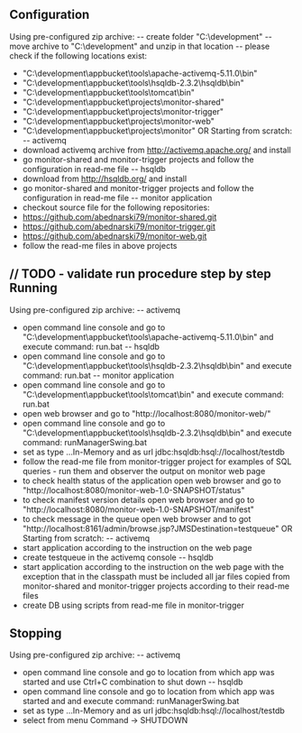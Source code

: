 Configuration 
-------------
Using pre-configured zip archive:
-- create folder "C:\development"
-- move archive to "C:\development" and unzip in that location
-- please check if the following locations exist:
- "C:\development\appbucket\tools\apache-activemq-5.11.0\bin"
- "C:\development\appbucket\tools\hsqldb-2.3.2\hsqldb\bin"
- "C:\development\appbucket\tools\tomcat\bin"
- "C:\development\appbucket\projects\monitor-shared"
- "C:\development\appbucket\projects\monitor-trigger"
- "C:\development\appbucket\projects\monitor-web"
- "C:\development\appbucket\projects\monitor"
OR
Starting from scratch:
-- activemq
- download activemq archive from http://activemq.apache.org/ and install
- go monitor-shared and monitor-trigger projects and follow the configuration in read-me file
-- hsqldb
- download from http://hsqldb.org/ and install
- go monitor-shared and monitor-trigger projects and follow the configuration in read-me file
-- monitor application
- checkout source file for the following repositories:
- https://github.com/abednarski79/monitor-shared.git
- https://github.com/abednarski79/monitor-trigger.git
- https://github.com/abednarski79/monitor-web.git
- follow the read-me files in above projects

// TODO - validate run procedure step by step
Running
-------
Using pre-configured zip archive:
-- activemq
- open command line console and go to "C:\development\appbucket\tools\apache-activemq-5.11.0\bin" and execute command:
run.bat
-- hsqldb
- open command line console and go to "C:\development\appbucket\tools\hsqldb-2.3.2\hsqldb\bin" and execute command:
run.bat
-- monitor application
- open command line console and go to "C:\development\appbucket\tools\tomcat\bin" and execute command:
run.bat
- open web browser and go to "http://localhost:8080/monitor-web/"
- open command line console and go to "C:\development\appbucket\tools\hsqldb-2.3.2\hsqldb\bin" and execute command:
runManagerSwing.bat
- set as type ...In-Memory and as url jdbc:hsqldb:hsql://localhost/testdb
- follow the read-me file from monitor-trigger project for examples of SQL queries - run them and observer the output on monitor web page
- to check health status of the application open web browser and go to "http://localhost:8080/monitor-web-1.0-SNAPSHOT/status"
- to check manifest version details open web browser and go to "http://localhost:8080/monitor-web-1.0-SNAPSHOT/manifest"
- to check message in the queue open web browser and to got "http://localhost:8161/admin/browse.jsp?JMSDestination=testqueue"
OR
Starting from scratch:
-- activemq
- start application according to the instruction on the web page
- create testqueue in the activemq console
-- hsqldb
- start application according to the instruction on the web page with the exception that in the classpath 
must be included all jar files copied from monitor-shared and monitor-trigger projects according to their read-me files
- create DB using scripts from read-me file in monitor-trigger

Stopping
--------
Using pre-configured zip archive:
-- activemq
- open command line console and go to location from which app was started and use Ctrl+C combination to shut down
-- hsqldb
- open command line console and go to location from which app was started and and execute command:
runManagerSwing.bat
- set as type ...In-Memory and as url jdbc:hsqldb:hsql://localhost/testdb
- select from menu Command -> SHUTDOWN
